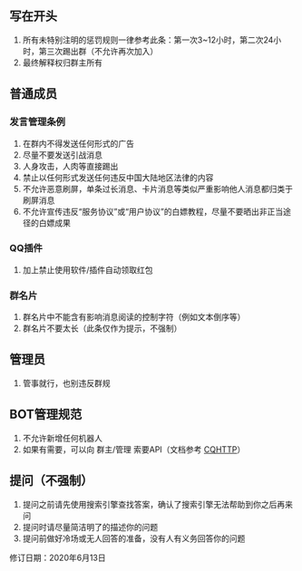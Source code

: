 ## 写在开头
1. 所有未特别注明的惩罚规则一律参考此条：第一次3~12小时，第二次24小时，第三次踢出群（不允许再次加入）
2. 最终解释权归群主所有

## 普通成员

### 发言管理条例
1. 在群内不得发送任何形式的广告
2. 尽量不要发送引战消息
3. 人身攻击，人肉等直接踢出
4. 禁止以任何形式发送任何违反中国大陆地区法律的内容
5. 不允许恶意刷屏，单条过长消息、卡片消息等类似严重影响他人消息都归类于刷屏消息
6. 不允许宣传违反“服务协议”或“用户协议”的白嫖教程，尽量不要晒出非正当途径的白嫖成果

### QQ插件
1. 加上禁止使用软件/插件自动领取红包

### 群名片
1. 群名片中不能含有影响消息阅读的控制字符（例如文本倒序等）
2. 群名片不要太长（此条仅作为提示，不强制）

## 管理员
1. 管事就行，也别违反群规

## BOT管理规范
1. 不允许新增任何机器人
2. 如果有需要，可以向 群主/管理 索要API（文档参考 [CQHTTP](https://cqhttp.cc/)）

## 提问（不强制）
1. 提问之前请先使用搜索引擎查找答案，确认了搜索引擎无法帮助到你之后再来问
2. 提问时请尽量简洁明了的描述你的问题
3. 提问前做好冷场或无人回答的准备，没有人有义务回答你的问题


修订日期：2020年6月13日
